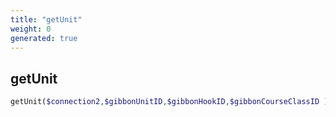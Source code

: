 ```yaml
---
title: "getUnit"
weight: 0
generated: true
---
```


## getUnit



```php
getUnit($connection2,$gibbonUnitID,$gibbonHookID,$gibbonCourseClassID )
```





